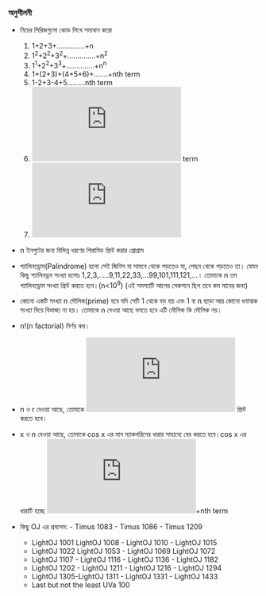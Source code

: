 ### অনুশীলনী

* নিচের সিরিজগুলো কোড লিখে সমাধান করো
  1. 1+2+3+..............+n
  2. 1<sup>2</sup>+2<sup>2</sup>+3<sup>2</sup>+..............+n<sup>2</sup>
  3. 1<sup>1</sup>+2<sup>2</sup>+3<sup>3</sup>+..............+n<sup>n</sup>
  4. 1+(2+3)+(4+5+6)+.......+nth term
  5. 1-2+3-4+5.........nth term
  6. ![](https://latex.codecogs.com/gif.latex?%5Cinline%201&plus;%282&plus;3*4%29&plus;%285&plus;6*7&plus;8*9*10%29&plus;.......&plus;%20nth) term
  8. ![](https://latex.codecogs.com/gif.latex?%5Cinline%201*n&plus;2*%28n-1%29&plus;.......n*1)

* n ইনপুটের জন্য বিভিন্ন ধরণের পিরামিড প্রিন্ট করার প্রোগ্রাম
* প্যালিনড্রোম(Palindrome) হলো সেই জিনিস যা সামনে থেকে পড়তেও যা, পেছন থেকে পড়তেও তা। যেমন কিছু প্যালিনড্রম সংখ্যা হলোঃ 1,2,3,.....9,11,22,33,...99,101,111,121,...। তোমাকে n তম প্যালিনড্রোম সংখ্যা প্রিন্ট করতে হবে।(n<10<sup>9</sup>) (এই সমস্যাটি আগের সেকশনে ছিল তবে কম মানের জন্য)
* কোনো একটি সংখ্যা n মৌলিক(prime) হবে যদি সেটি 1 থেকে বড় হয় এবং 1 বা n ছাড়া আর কোনো ধনাত্মক সংখ্যা দিয়ে বিভাজ্য না হয়। তোমাকে n দেওয়া আছে বলতে হবে এটি মৌলিক কি মৌলিক নয়।
* n!(n factorial) নির্ণয় কর।
* n ও r দেওয়া আছে, তোমাকে  ![](https://latex.codecogs.com/gif.latex?%5Cinline%20%5Cbinom%7Bn%7D%7Br%7D%3D%5Cfrac%7Bn%21%7D%7Br%21%28n-r%29%21%29%7D)  প্রিন্ট করতে হবে।
* x ও n দেওয়া আছে, তোমাকে cos x এর মান ম্যাকলরিনের ধারার সাহায্যে বের করতে হবে।cos x এর ধারাটি হচ্ছে ![](https://latex.codecogs.com/gif.latex?%5Cinline%201-%5Cfrac%7Bx%5E%7B2%7D%7D%7B2%21%7D&plus;%5Cfrac%7Bx%5E%7B4%7D%7D%7B4%21%7D&plus;%5Ccdot%20%5Ccdot%20%5Ccdot%20%5Ccdot%20%5Ccdot%20%5Ccdot)+nth term
* কিছু OJ এর প্রবলেম: - Timus 1083 - Timus 1086 - Timus 1209
  - LightOJ 1001 LightOJ 1008 - LightOJ 1010 - LightOJ 1015 
  - LightOJ 1022 LightOJ 1053 - LightOJ 1069 LightOJ 1072
  - LightOJ 1107 - LightOJ 1116 - LightOJ 1136 - LightOJ 1182
  - LightOJ 1202 - LightOJ 1211 - LightOJ 1216 - LightOJ 1294 
  - LightOJ 1305-LightOJ 1311 - LightOJ 1331 - LightOJ 1433
  - Last but not the least UVa 100
